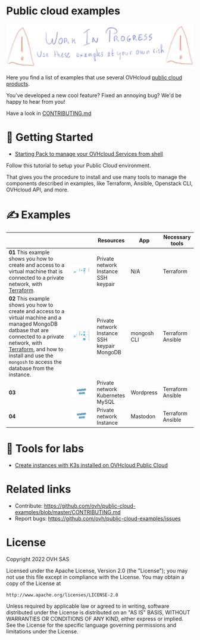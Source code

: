 # Public cloud examples

![Work in progess](./docs/assets/wip.jpg)

Here you find a list of examples that use several OVHcloud [public cloud products](https://www.ovhcloud.com/fr/public-cloud/).

You've developed a new cool feature? Fixed an annoying bug? We'd be happy
to hear from you!

Have a look in [CONTRIBUTING.md](https://github.com/ovh/public-cloud-examples/blob/master/CONTRIBUTING.md)

# 👀 Getting Started

 - [Starting Pack to manage your OVHcloud Services from shell](./basics/README.md)

Follow this tutorial to setup your Public Cloud environment. 

That gives you the procedure to install and use many tools to manage the components described in examples, like Terraform, Ansible, Openstack CLI, OVHcloud API, and more.

# ✍️  Examples

|  | | Resources | App | Necessary tools
|---|---|---|---|---
| **01** This example shows you how to create and access to a virtual machine that is connected to a private network, with [Terraform](https://www.terraform.io). | [![Schema example 01](./img/01.png)](./examples/01) | Private network<br/>Instance<br/>SSH keypair | N/A | Terraform
| **02** This example shows you how to create and access to a virtual machine and a managed MongoDB datbase that are connected to a private network, with [Terraform](https://www.terraform.io), and how to install and use the `mongosh` to access the database from the instance. | [![Schema example 02](./img/02.png)](./examples/02) | Private network<br/>Instance<br/>SSH keypair<br/>MongoDB | mongosh CLI| Terraform<br/>Ansible
| **03** | [![Schema example 03](./img/00.png)](./examples/03) | Private network<br/>Kubernetes<br>MySQL | Wordpress | Terraform<br/>Ansible
| **04** | [![Schema example 04](./img/00.png)](./examples/04) | Private network<br>Instance | Mastodon | Terraform<br/>Ansible

# 🔬 Tools for labs

 - [Create instances with K3s installed on OVHcloud Public Cloud](./labs/labk3s/README.md)

# Related links

 * Contribute: https://github.com/ovh/public-cloud-examples/blob/master/CONTRIBUTING.md
 * Report bugs: https://github.com/ovh/public-cloud-examples/issues

# License

Copyright 2022 OVH SAS

Licensed under the Apache License, Version 2.0 (the "License");
you may not use this file except in compliance with the License.
You may obtain a copy of the License at

    http://www.apache.org/licenses/LICENSE-2.0

Unless required by applicable law or agreed to in writing, software
distributed under the License is distributed on an "AS IS" BASIS,
WITHOUT WARRANTIES OR CONDITIONS OF ANY KIND, either express or implied.
See the License for the specific language governing permissions and
limitations under the License.
